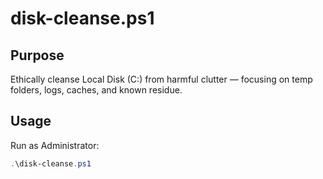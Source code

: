 # disk-cleanse.ps1

## Purpose
Ethically cleanse Local Disk (C:) from harmful clutter — focusing on temp folders, logs, caches, and known residue.

## Usage
Run as Administrator:
```powershell
.\disk-cleanse.ps1
```
